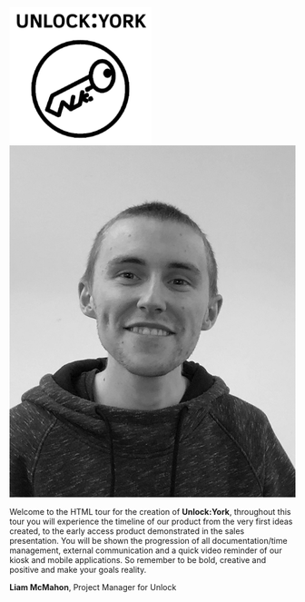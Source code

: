 <img src="logo.png" style="max-width: 250px" />

<img src="photos/liam.jpg" class="float-right" />

Welcome to the HTML tour for the creation of **Unlock:York**, throughout this
tour you will experience the timeline of our product from the very first
ideas created, to the early access product demonstrated in the sales
presentation. You will be shown the progression of all
documentation/time management, external communication and a quick
video reminder of our kiosk and mobile applications. So remember to be
bold, creative and positive and make your goals reality.

<p class="author"><strong>Liam McMahon</strong>, Project Manager for Unlock</p>